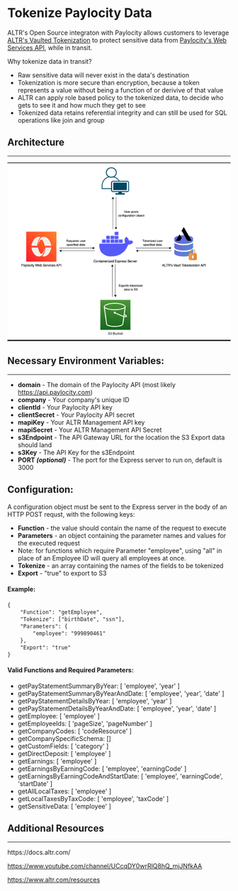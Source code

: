 # Tokenize Paylocity Data

ALTR's Open Source integraton with Paylocity allows customers to leverage [ALTR's Vaulted Tokenization](https://docs.altr.com/explore-altr-features/vault-tokenization) to protect sensitive data from [Paylocity's Web Services API](https://prod.cdn.paylocity.com/developer/index.html#t=Topics%2FOverview.htm), while in transit.

Why tokenize data in transit?

- Raw sensitive data will never exist in the data's destination
- Tokenization is more secure than encryption, because a token represents a value without being a function of or derivive of that value
- ALTR can apply role based policy to the tokenized data, to decide who gets to see it and how much they get to see
- Tokenized data retains referential integrity and can still be used for SQL operations like join and group

## Architecture
<hr>

![Integration Architecture Diagram](./arch_diagram.png)

## Necessary Environment Variables:
<hr>

- **domain** - The domain of the Paylocity API (most likely https://api.paylocity.com)
- **company** - Your company's unique ID
- **clientId** - Your Paylocity API key
- **clientSecret** - Your Paylocity API secret
- **mapiKey** - Your ALTR Management API key
- **mapiSecret** - Your ALTR Management API Secret
- **s3Endpoint** - The API Gateway URL for the location the S3 Export data should land
- **s3Key** - The API Key for the s3Endpoint
- **PORT *(optional)*** - The port for the Express server to run on, default is 3000

## Configuration:

A configuration object must be sent to the Express server in the body of an HTTP POST requst, with the following keys:

- **Function** - the value should contain the name of the request to execute
- **Parameters** - an object containing the parameter names and values for the executed request
 - Note: for functions which require Parameter "employee", using "all" in place of an Employee ID will query all employees at once.
- **Tokenize** - an array containing the names of the fields to be tokenized
- **Export** - "true" to export to S3

#### Example:
```
{
    "Function": "getEmployee",
    "Tokenize": ["birthDate", "ssn"],
    "Parameters": {
        "employee": "999890461"
    },
    "Export": "true"
}
```

#### Valid Functions and Required Parameters:
- getPayStatementSummaryByYear: [ 'employee', 'year' ]
- getPayStatementSummaryByYearAndDate: [ 'employee', 'year', 'date' ]
- getPayStatementDetailsByYear: [ 'employee', 'year' ]
- getPayStatementDetailsByYearAndDate: [ 'employee', 'year', 'date' ]
- getEmployee: [ 'employee' ]
- getEmployeeIds: [ 'pageSize', 'pageNumber' ]
- getCompanyCodes: [ 'codeResource' ]
- getCompanySpecificSchema: []
- getCustomFields: [ 'category' ]
- getDirectDeposit: [ 'employee' ]
- getEarnings: [ 'employee' ]
- getEarningsByEarningCode: [ 'employee', 'earningCode' ]
- getEarningsByEarningCodeAndStartDate: [ 'employee', 'earningCode', 'startDate' ]
- getAllLocalTaxes: [ 'employee' ]
- getLocalTaxesByTaxCode: [ 'employee', 'taxCode' ]
- getSensitiveData: [ 'employee' ]

## Additional Resources
<hr>
https://docs.altr.com/

https://www.youtube.com/channel/UCcqDY0wrRlQ8hQ_mjJNfkAA

https://www.altr.com/resources